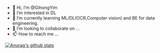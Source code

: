 - 👋 Hi, I’m @GihongYim
- 👀 I’m interested in DL
- 🌱 I’m currently learning ML/DL(OCR,Computer vision) and BE for data engineering.
- 💞️ I’m looking to collaborate on ...
- 📫 How to reach me ...

<!---
GihongYim/GihongYim is a ✨ special ✨ repository because its `README.md` (this file) appears on your GitHub profile.
You can click the Preview link to take a look at your changes.
--->
  [![Anurag's github stats](https://github-readme-stats.vercel.app/api?username=GihongYim)](https://github.com/anuraghazra/github-readme-stats)
